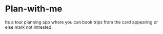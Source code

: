 # Plan-with-me
Its a tour planning app where you can book trips from the card appearing or else mark not intrested.
